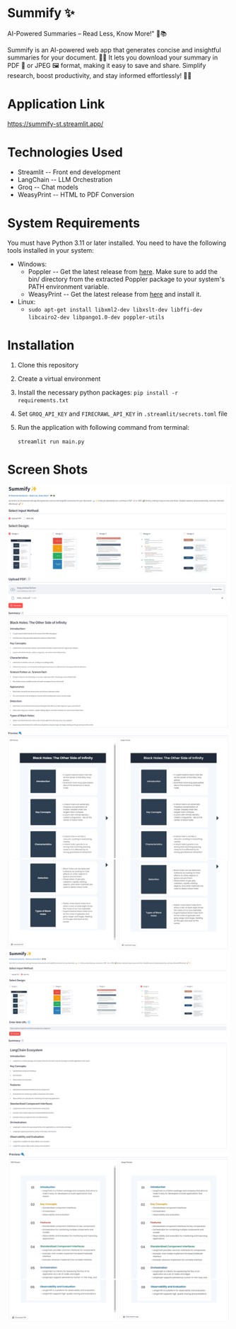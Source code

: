 # Summify ✨
AI-Powered Summaries – Read Less, Know More!" 🤖📚

Summify is an AI-powered web app that generates concise and insightful summaries for your document. 📖✨ 
It lets you download your summary in PDF 📝 or JPEG 🖼️ format, making it easy to save and share. Simplify research, 
boost productivity, and stay informed effortlessly! 🚀💡

# Application Link
https://summify-st.streamlit.app/

# Technologies Used
* Streamlit -- Front end development
* LangChain -- LLM Orchestration
* Groq -- Chat models
* WeasyPrint -- HTML to PDF Conversion
   
# System Requirements
You must have Python 3.11 or later installed.
You need to have the following tools installed in your system:
* Windows:
  * Poppler -- Get the latest release from [here](https://github.com/oschwartz10612/poppler-windows/releases). Make sure to add the bin/ directory from the extracted Poppler package to your system's PATH environment variable. 
  * WeasyPrint -- Get the latest release from [here](https://github.com/Kozea/WeasyPrint/releases) and install it.
* Linux:
  * `sudo apt-get install libxml2-dev libxslt-dev libffi-dev libcairo2-dev libpango1.0-dev poppler-utils`

# Installation
1. Clone this repository
2. Create a virtual environment
3. Install the necessary python packages:
   `pip install -r requirements.txt`
4. Set `GROQ_API_KEY` and `FIRECRAWL_API_KEY` in `.streamlit/secrets.toml` file
5. Run the application with following command from terminal:

   `streamlit run main.py`

# Screen Shots
![img.png](screenshots/img.png)
![img_2.png](screenshots/img_2.png)
![img_1.png](screenshots/img_1.png)
![img_3.png](screenshots/img_3.png)
![img_4.png](screenshots/img_4.png)
![img_5.png](screenshots/img_5.png)
![img_6.png](screenshots/img_6.png)
![img_7.png](screenshots/img_7.png)
